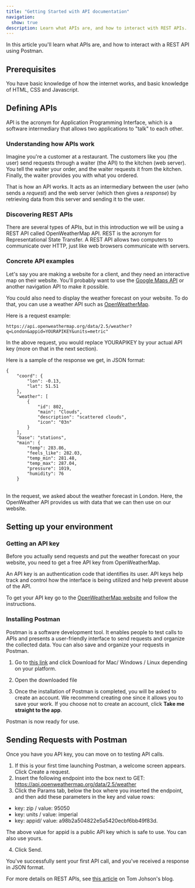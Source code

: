 ```yaml
---
title: "Getting Started with API documentation"
navigation:
  show: true
description: Learn what APIs are, and how to interact with REST APIs.
---
```


In this article you'll learn what APIs are, and how to interact with a REST API using Postman.

## Prerequisites
You have basic knowledge of how the internet works, and basic knowledge of HTML, CSS and Javascript.

## Defining APIs

API is the acronym for Application Programming Interface, which is a software intermediary that allows two applications to "talk" to each other. 

### Understanding how APIs work

Imagine you're a customer at a restaurant. The customers like you (the user) send requests through a waiter (the API) to the kitchen (web server). You tell the waiter your order, and the waiter requests it from the kitchen. Finally, the waiter provides you with what you ordered.

That is how an API works. It acts as an intermediary between the user (who sends a *request*) and the web server (which then gives a *response*) by retrieving data from this server and sending it to the user.

### Discovering REST APIs

There are several types of APIs, but in this introduction we will be using a REST API called OpenWeatherMap API.
REST is the acronym for Representational State Transfer. A REST API allows two computers to communicate over HTTP, just like web browsers communicate with servers.

### Concrete API examples

Let's say you are making a website for a client, and they need an interactive map on their website. You'll probably want to use the <a alt="google maps api link" href="https://developers.google.com/maps/documentation/maps-static/overview">Google Maps API</a> or another navigation API to make it possible.

You could also need to display the weather forecast on your website. To do that, you can use a weather API such as <a href="https://openweathermap.org/api">OpenWeatherMap</a>.

Here is a request example:

```
https://api.openweathermap.org/data/2.5/weather?q=London&appid=YOURAPIKEY&units=metric"
```
In the above request, you would replace YOURAPIKEY by your actual API key (more on that in the next section).

Here is a sample of the response we get, in JSON format:
```
{
    "coord": {
        "lon": -0.13,
        "lat": 51.51
    },
    "weather": [
        {
            "id": 802,
            "main": "Clouds",
            "description": "scattered clouds",
            "icon": "03n"
        }
    ],
    "base": "stations",
    "main": {
        "temp": 283.86,
        "feels_like": 282.03,
        "temp_min": 281.48,
        "temp_max": 287.04,
        "pressure": 1019,
        "humidity": 76
    }
```

</br>In the request, we asked about the weather forecast in London. Here, the OpenWeather API provides us with data that we can then use on our website.

## Setting up your environment

### Getting an API key

Before you actually send requests and put the weather forecast on your website, you need to get a free API key from OpenWeatherMap. 

An API key is an authentication code that identifies its user. API keys help track and control how the interface is being utilized and help prevent abuse of the API.

To get your API key go to the <a href="https://openweathermap.org/appid">OpenWeatherMap website</a> and follow the instructions.

### Installing Postman

Postman is a software development tool. It enables people to test calls to APIs and presents a user-friendly interface to send requests and organize the collected data. You can also save  and organize your requests in Postman.

1. Go to <a href="https://www.postman.com/downloads/">this link</a> and click Download for Mac/ Windows / Linux depending on your platform.

2. Open the downloaded file

3. Once the installation of Postman is completed, you will be asked to create an account. We recommend creating one since it allows you to save your work. If you choose not to create an account, click **Take me straight to the app**.

Postman is now ready for use.

## Sending Requests with Postman

Once you have you API key, you can move on to testing API calls. 

1. If this is your first time launching Postman, a welcome screen appears. Click Create a request.
2. Insert the following endpoint into the box next to GET: https://api.openweathermap.org/data/2.5/weather
3. Click the Params tab, below the box where you inserted the endpoint, and then add these parameters in the key and value rows:
  - key: zip / value: 95050
  - key: units / value: imperial
  - key: appid/ value: a98b2a504822e5a5420ecbf6bb49f83d.

The above value for appid is a public API key which is safe to use. You can also use yours.

4. Click Send. 

You've successfully sent your first API call, and you've received a response in JSON format.

For more details on REST APIs, see [this article](https://idratherbewriting.com/2015/08/28/all-about-rest-apis/#about-web-services) on Tom Johson's blog.

